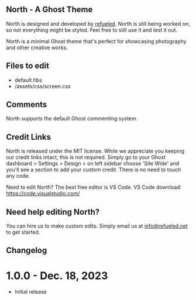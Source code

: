 ## North - A Ghost Theme

North is designed and developed by [refueled](https://refueled.net). North is still being worked on, so not everything might be styled. Feel free to still use it and test it out.

North is a minimal Ghost theme that's perfect for showcasing photography and other creative works.

## Files to edit
 * default.hbs
 * /assets/css/screen.css

## Comments

North supports the default Ghost commenting system.

## Credit Links
North is released under the MIT license. While we appreciate you keeping our credit links intact, this is not required. Simply go to your Ghost dashboard > Settings > Design > on left sidebar choose 'Site Wide' and you'll see a section to add your custom credit. There is no need to touch any code.

Need to edit North? The best free editor is VS Code. VS Code download:
https://code.visualstudio.com/

## Need help editing North?
You can hire us to make custom edits. Simply email us at info@refueled.net to get started.

## Changelog
# 1.0.0 - Dec. 18, 2023
* Initial release
